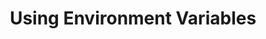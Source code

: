 ---
class: 'node'
title: 'Using Environment Variables'
youtube: 'Mgb-vmtGaIo'
order: 13
length: 623
---